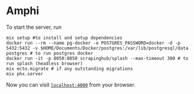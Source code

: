 # Amphi

To start the server, run

```
mix setup #to install and setup dependencies
docker run --rm --name pg-docker -e POSTGRES_PASSWORD=docker -d -p 5432:5432 -v $HOME/Documents/Docker/postgres:/var/lib/postgresql/data postgres # to run postgres docker
docker run -it -p 8050:8050 scrapinghub/splash --max-timeout 300 # to run splash (headless browser)
mix ecto.migrate # if any outstanding migrations
mix phx.server
```

Now you can visit [`localhost:4000`](http://localhost:4000) from your browser.